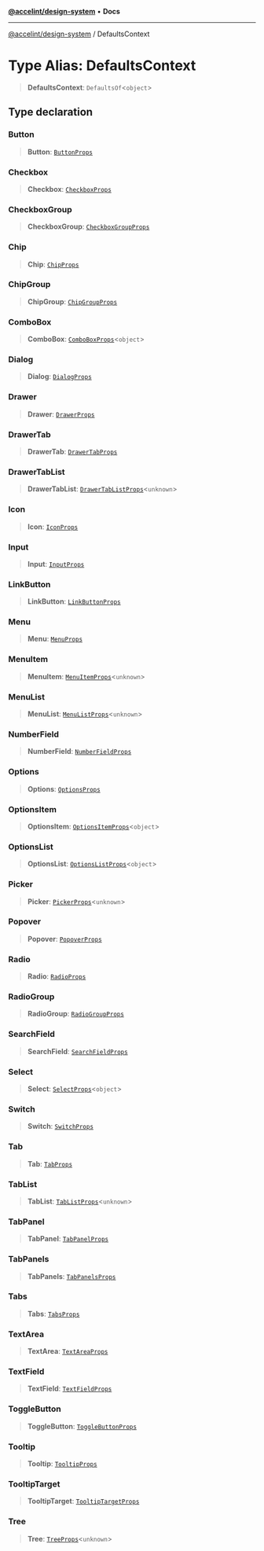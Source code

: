 [**@accelint/design-system**](../README.md) • **Docs**

***

[@accelint/design-system](../README.md) / DefaultsContext

# Type Alias: DefaultsContext

> **DefaultsContext**: `DefaultsOf`\<`object`\>

## Type declaration

### Button

> **Button**: [`ButtonProps`](ButtonProps.md)

### Checkbox

> **Checkbox**: [`CheckboxProps`](CheckboxProps.md)

### CheckboxGroup

> **CheckboxGroup**: [`CheckboxGroupProps`](CheckboxGroupProps.md)

### Chip

> **Chip**: [`ChipProps`](ChipProps.md)

### ChipGroup

> **ChipGroup**: [`ChipGroupProps`](ChipGroupProps.md)

### ComboBox

> **ComboBox**: [`ComboBoxProps`](ComboBoxProps.md)\<`object`\>

### Dialog

> **Dialog**: [`DialogProps`](DialogProps.md)

### Drawer

> **Drawer**: [`DrawerProps`](DrawerProps.md)

### DrawerTab

> **DrawerTab**: [`DrawerTabProps`](DrawerTabProps.md)

### DrawerTabList

> **DrawerTabList**: [`DrawerTabListProps`](DrawerTabListProps.md)\<`unknown`\>

### Icon

> **Icon**: [`IconProps`](IconProps.md)

### Input

> **Input**: [`InputProps`](InputProps.md)

### LinkButton

> **LinkButton**: [`LinkButtonProps`](LinkButtonProps.md)

### Menu

> **Menu**: [`MenuProps`](MenuProps.md)

### MenuItem

> **MenuItem**: [`MenuItemProps`](MenuItemProps.md)\<`unknown`\>

### MenuList

> **MenuList**: [`MenuListProps`](MenuListProps.md)\<`unknown`\>

### NumberField

> **NumberField**: [`NumberFieldProps`](NumberFieldProps.md)

### Options

> **Options**: [`OptionsProps`](OptionsProps.md)

### OptionsItem

> **OptionsItem**: [`OptionsItemProps`](OptionsItemProps.md)\<`object`\>

### OptionsList

> **OptionsList**: [`OptionsListProps`](OptionsListProps.md)\<`object`\>

### Picker

> **Picker**: [`PickerProps`](PickerProps.md)\<`unknown`\>

### Popover

> **Popover**: [`PopoverProps`](PopoverProps.md)

### Radio

> **Radio**: [`RadioProps`](RadioProps.md)

### RadioGroup

> **RadioGroup**: [`RadioGroupProps`](RadioGroupProps.md)

### SearchField

> **SearchField**: [`SearchFieldProps`](SearchFieldProps.md)

### Select

> **Select**: [`SelectProps`](SelectProps.md)\<`object`\>

### Switch

> **Switch**: [`SwitchProps`](SwitchProps.md)

### Tab

> **Tab**: [`TabProps`](TabProps.md)

### TabList

> **TabList**: [`TabListProps`](TabListProps.md)\<`unknown`\>

### TabPanel

> **TabPanel**: [`TabPanelProps`](TabPanelProps.md)

### TabPanels

> **TabPanels**: [`TabPanelsProps`](TabPanelsProps.md)

### Tabs

> **Tabs**: [`TabsProps`](TabsProps.md)

### TextArea

> **TextArea**: [`TextAreaProps`](TextAreaProps.md)

### TextField

> **TextField**: [`TextFieldProps`](TextFieldProps.md)

### ToggleButton

> **ToggleButton**: [`ToggleButtonProps`](ToggleButtonProps.md)

### Tooltip

> **Tooltip**: [`TooltipProps`](TooltipProps.md)

### TooltipTarget

> **TooltipTarget**: [`TooltipTargetProps`](TooltipTargetProps.md)

### Tree

> **Tree**: [`TreeProps`](TreeProps.md)\<`unknown`\>
